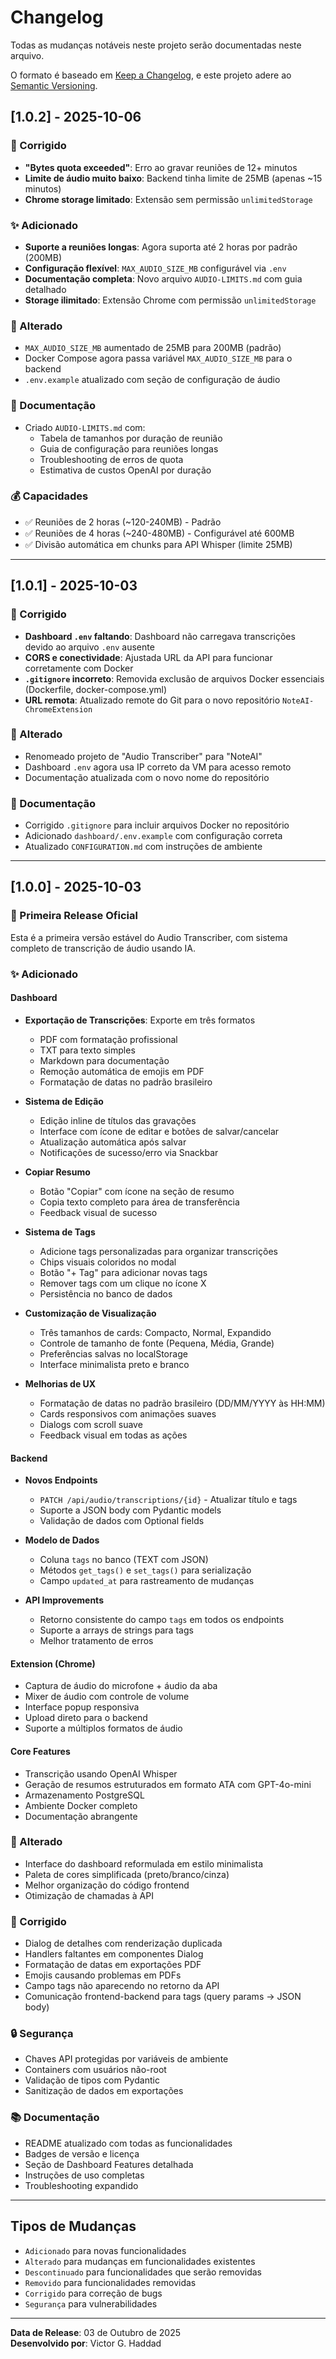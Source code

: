 # Changelog

Todas as mudanças notáveis neste projeto serão documentadas neste arquivo.

O formato é baseado em [Keep a Changelog](https://keepachangelog.com/pt-BR/1.0.0/),
e este projeto adere ao [Semantic Versioning](https://semver.org/lang/pt-BR/).

## [1.0.2] - 2025-10-06

### 🐛 Corrigido
- **"Bytes quota exceeded"**: Erro ao gravar reuniões de 12+ minutos
- **Limite de áudio muito baixo**: Backend tinha limite de 25MB (apenas ~15 minutos)
- **Chrome storage limitado**: Extensão sem permissão `unlimitedStorage`

### ✨ Adicionado
- **Suporte a reuniões longas**: Agora suporta até 2 horas por padrão (200MB)
- **Configuração flexível**: `MAX_AUDIO_SIZE_MB` configurável via `.env`
- **Documentação completa**: Novo arquivo `AUDIO-LIMITS.md` com guia detalhado
- **Storage ilimitado**: Extensão Chrome com permissão `unlimitedStorage`

### 🔧 Alterado
- `MAX_AUDIO_SIZE_MB` aumentado de 25MB para 200MB (padrão)
- Docker Compose agora passa variável `MAX_AUDIO_SIZE_MB` para o backend
- `.env.example` atualizado com seção de configuração de áudio

### 📝 Documentação
- Criado `AUDIO-LIMITS.md` com:
  - Tabela de tamanhos por duração de reunião
  - Guia de configuração para reuniões longas
  - Troubleshooting de erros de quota
  - Estimativa de custos OpenAI por duração

### 💰 Capacidades
- ✅ Reuniões de 2 horas (~120-240MB) - Padrão
- ✅ Reuniões de 4 horas (~240-480MB) - Configurável até 600MB
- ✅ Divisão automática em chunks para API Whisper (limite 25MB)

---

## [1.0.1] - 2025-10-03

### 🐛 Corrigido
- **Dashboard `.env` faltando**: Dashboard não carregava transcrições devido ao arquivo `.env` ausente
- **CORS e conectividade**: Ajustada URL da API para funcionar corretamente com Docker
- **`.gitignore` incorreto**: Removida exclusão de arquivos Docker essenciais (Dockerfile, docker-compose.yml)
- **URL remota**: Atualizado remote do Git para o novo repositório `NoteAI-ChromeExtension`

### 🔧 Alterado
- Renomeado projeto de "Audio Transcriber" para "NoteAI"
- Dashboard `.env` agora usa IP correto da VM para acesso remoto
- Documentação atualizada com o novo nome do repositório

### 📝 Documentação
- Corrigido `.gitignore` para incluir arquivos Docker no repositório
- Adicionado `dashboard/.env.example` com configuração correta
- Atualizado `CONFIGURATION.md` com instruções de ambiente

---

## [1.0.0] - 2025-10-03

### 🎉 Primeira Release Oficial

Esta é a primeira versão estável do Audio Transcriber, com sistema completo de transcrição de áudio usando IA.

### ✨ Adicionado

#### Dashboard
- **Exportação de Transcrições**: Exporte em três formatos
  - PDF com formatação profissional
  - TXT para texto simples
  - Markdown para documentação
  - Remoção automática de emojis em PDF
  - Formatação de datas no padrão brasileiro

- **Sistema de Edição**
  - Edição inline de títulos das gravações
  - Interface com ícone de editar e botões de salvar/cancelar
  - Atualização automática após salvar
  - Notificações de sucesso/erro via Snackbar

- **Copiar Resumo**
  - Botão "Copiar" com ícone na seção de resumo
  - Copia texto completo para área de transferência
  - Feedback visual de sucesso

- **Sistema de Tags**
  - Adicione tags personalizadas para organizar transcrições
  - Chips visuais coloridos no modal
  - Botão "+ Tag" para adicionar novas tags
  - Remover tags com um clique no ícone X
  - Persistência no banco de dados

- **Customização de Visualização**
  - Três tamanhos de cards: Compacto, Normal, Expandido
  - Controle de tamanho de fonte (Pequena, Média, Grande)
  - Preferências salvas no localStorage
  - Interface minimalista preto e branco

- **Melhorias de UX**
  - Formatação de datas no padrão brasileiro (DD/MM/YYYY às HH:MM)
  - Cards responsivos com animações suaves
  - Dialogs com scroll suave
  - Feedback visual em todas as ações

#### Backend
- **Novos Endpoints**
  - `PATCH /api/audio/transcriptions/{id}` - Atualizar título e tags
  - Suporte a JSON body com Pydantic models
  - Validação de dados com Optional fields

- **Modelo de Dados**
  - Coluna `tags` no banco (TEXT com JSON)
  - Métodos `get_tags()` e `set_tags()` para serialização
  - Campo `updated_at` para rastreamento de mudanças

- **API Improvements**
  - Retorno consistente do campo `tags` em todos os endpoints
  - Suporte a arrays de strings para tags
  - Melhor tratamento de erros

#### Extension (Chrome)
- Captura de áudio do microfone + áudio da aba
- Mixer de áudio com controle de volume
- Interface popup responsiva
- Upload direto para o backend
- Suporte a múltiplos formatos de áudio

#### Core Features
- Transcrição usando OpenAI Whisper
- Geração de resumos estruturados em formato ATA com GPT-4o-mini
- Armazenamento PostgreSQL
- Ambiente Docker completo
- Documentação abrangente

### 🔧 Alterado
- Interface do dashboard reformulada em estilo minimalista
- Paleta de cores simplificada (preto/branco/cinza)
- Melhor organização do código frontend
- Otimização de chamadas à API

### 🐛 Corrigido
- Dialog de detalhes com renderização duplicada
- Handlers faltantes em componentes Dialog
- Formatação de datas em exportações PDF
- Emojis causando problemas em PDFs
- Campo tags não aparecendo no retorno da API
- Comunicação frontend-backend para tags (query params → JSON body)

### 🔒 Segurança
- Chaves API protegidas por variáveis de ambiente
- Containers com usuários não-root
- Validação de tipos com Pydantic
- Sanitização de dados em exportações

### 📚 Documentação
- README atualizado com todas as funcionalidades
- Badges de versão e licença
- Seção de Dashboard Features detalhada
- Instruções de uso completas
- Troubleshooting expandido

---

## Tipos de Mudanças

- `Adicionado` para novas funcionalidades
- `Alterado` para mudanças em funcionalidades existentes
- `Descontinuado` para funcionalidades que serão removidas
- `Removido` para funcionalidades removidas
- `Corrigido` para correção de bugs
- `Segurança` para vulnerabilidades

---

**Data de Release**: 03 de Outubro de 2025  
**Desenvolvido por**: Victor G. Haddad
